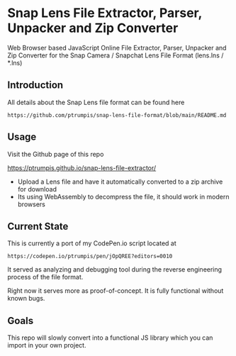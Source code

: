 # Snap Lens File Extractor, Parser, Unpacker and Zip Converter
Web Browser based JavaScript Online File Extractor, Parser, Unpacker and Zip Converter for the Snap Camera / Snapchat Lens File Format (lens.lns / *.lns)

## Introduction
All details about the Snap Lens file format can be found here
```
https://github.com/ptrumpis/snap-lens-file-format/blob/main/README.md
```

## Usage
Visit the Github page of this repo

https://ptrumpis.github.io/snap-lens-file-extractor/

- Upload a Lens file and have it automatically converted to a zip archive for download
- Its using WebAssembly to decompress the file, it should work in modern browsers

## Current State
This is currently a port of my CodePen.io script located at
```
https://codepen.io/ptrumpis/pen/jOpQREE?editors=0010
```
It served as analyzing and debugging tool during the reverse engineering process of the file format.

Right now it serves more as proof-of-concept. It is fully functional without known bugs.

## Goals
This repo will slowly convert into a functional JS library which you can import in your own project.
